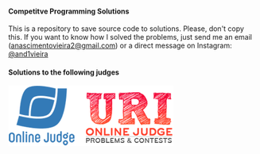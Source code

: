 #### Competitve Programming Solutions

This is a repository to save source code to solutions. Please, don't copy this. If you want to know how I solved the problems, just send me an email (anascimentovieira2@gmail.com) or a direct message on Instagram: [@and1vieira](https://www.instagram.com/and1vieira/)

#### Solutions to the following judges

![judges](img/judges.png)
